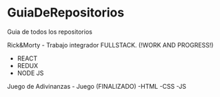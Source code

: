# GuiaDeRepositorios
Guia de todos los repositorios

Rick&Morty - Trabajo integrador FULLSTACK. (!WORK AND PROGRESS!)
  - REACT
  - REDUX
  - NODE JS

Juego de Adivinanzas - Juego (FINALIZADO)
  -HTML
  -CSS
  -JS
